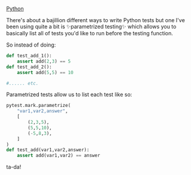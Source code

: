 [Python](Python.md)

There's about a bajillion different ways to write Python tests but one I've been using quite a bit is ✨parametrized testing✨ which allows you to basically list all of tests you'd like to run before the testing function. 

So instead of doing:
```python
def test_add_1():
	assert add(2,3) == 5
def test_add_2():
	assert add(5,5) == 10

#...... etc.
```

Parametrized tests allow us to list each test like so:

```python
pytest.mark.parametrize(
	"var1,var2,answer",
	[
		(2,3,5),
		(5,5,10),
		(-5,8,3),
	]
)
def test_add(var1,var2,answer):
	assert add(var1,var2) == answer

```

ta-da!